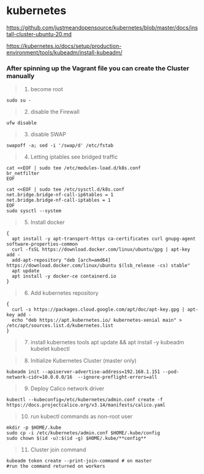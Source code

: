 # kubernetes
https://github.com/justmeandopensource/kubernetes/blob/master/docs/install-cluster-ubuntu-20.md

https://kubernetes.io/docs/setup/production-environment/tools/kubeadm/install-kubeadm/
### After spinning up the Vagrant file you can create the Cluster manually

> 1. become root

	sudo su -

> 2. disable the Firewall

	ufw disable

> 3. disable SWAP

	swapoff -a; sed -i '/swap/d' /etc/fstab

> 4. Letting iptables see bridged traffic 

	cat <<EOF | sudo tee /etc/modules-load.d/k8s.conf
	br_netfilter
	EOF
	
	cat <<EOF | sudo tee /etc/sysctl.d/k8s.conf
	net.bridge.bridge-nf-call-ip6tables = 1
	net.bridge.bridge-nf-call-iptables = 1
	EOF
	sudo sysctl --system

> 5. Install docker

	{
	  apt install -y apt-transport-https ca-certificates curl gnupg-agent software-properties-common
	  curl -fsSL https://download.docker.com/linux/ubuntu/gpg | apt-key add -
	  add-apt-repository "deb [arch=amd64] https://download.docker.com/linux/ubuntu $(lsb_release -cs) stable"
	  apt update
	  apt install -y docker-ce containerd.io
	}

> 6. Add kubernetes repository

	{
	  curl -s https://packages.cloud.google.com/apt/doc/apt-key.gpg | apt-key add -
	  echo "deb https://apt.kubernetes.io/ kubernetes-xenial main" > /etc/apt/sources.list.d/kubernetes.list
	}

> 7. install kubernetes tools
	apt update && apt install -y kubeadm kubelet kubectl

> 8. Initialize Kubernetes Cluster (master only)

	kubeadm init --apiserver-advertise-address=192.168.1.151 --pod-network-cidr=10.0.0.0/16  --ignore-preflight-errors=all

> 9. Deploy Calico network driver

	kubectl --kubeconfig=/etc/kubernetes/admin.conf create -f https://docs.projectcalico.org/v3.14/manifests/calico.yaml

> 10. run kubectl commands as non-root user

	mkdir -p $HOME/.kube
	sudo cp -i /etc/kubernetes/admin.conf $HOME/.kube/config
	sudo chown $(id -u):$(id -g) $HOME/.kube/**config**

> 11. Cluster join command

	kubeadm token create --print-join-command # on master
	#run the command returned on workers
